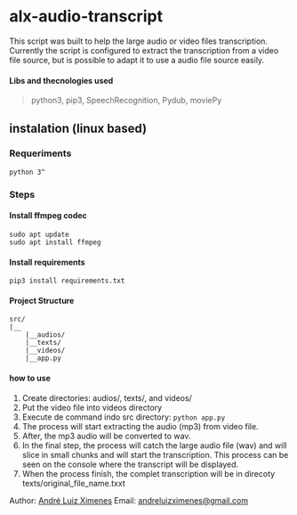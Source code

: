 # alx-audio-transcript

This script was built to help the large audio or video files transcription. Currently the script is configured to extract the transcription from a video file source, but is possible to adapt it to use a audio file source easily.

#### Libs and thecnologies used

> python3, pip3, SpeechRecognition, Pydub, moviePy



## instalation (linux based)

### Requeriments

    python 3^

### Steps

####  Install ffmpeg codec

    sudo apt update
    sudo apt install ffmpeg


####  Install requirements

    pip3 install requirements.txt

#### Project Structure

    src/
	|__
	    |__audios/
	    |__texts/
	    |__videos/
	    |__app.py

#### how to use

 1. Create directories: audios/, texts/, and videos/ 
 2. Put the video file into videos directory
 3. Execute de command indo src directory: 
  `python app.py`
 6. The process will start extracting the audio (mp3) from video file.
 7. After, the mp3 audio will be converted to wav.
 8. In the final step, the process will catch the large audio file (wav) and will slice in small chunks and will start the transcription.  This process can be seen on the console where the transcript will be displayed.
 9. When the process finish, the complet transcription will be in direcoty texts/original_file_name.txxt


Author: [André Luiz Ximenes](https://www.linkedin.com/in/andreluizximenes/)
Email: andreluizximenes@gmail.com
